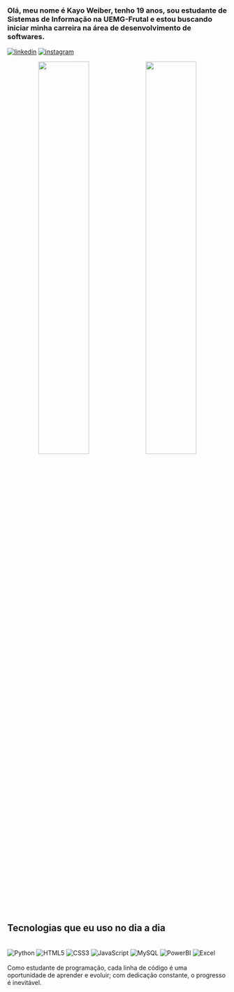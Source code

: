 ### Olá, meu nome é <strong>Kayo Weiber</strong>, tenho 19 anos, sou estudante de Sistemas de Informação na UEMG-Frutal e estou buscando iniciar minha carreira na área de desenvolvimento de softwares.

[![linkedin](https://img.shields.io/badge/LinkedIn-0077B5?style=for-the-badge&logo=linkedin&logoColor=White)](https://www.linkedin.com/in/kayo-weiber-134067280/)
[![instagram](https://img.shields.io/badge/Instagram-E4405F?style=for-the-badge&logo=instagram&logoColor=white)](https://www.instagram.com/kayo_weiber/)

<div align="center" style="margin-bottom:100px">
<img width=48% align="center"  src="https://github-readme-streak-stats.herokuapp.com?user=kayoweiber&theme=dracula&mode=weekly" />
<img width=48% align="center" src="https://github-readme-stats.vercel.app/api/top-langs/?username=kayoweiber&show_icons=true&theme=dracula&layout=compact" />
</div>

## Tecnologias que eu uso no dia a dia
<div style="display:inline_block"><br/>
<img align="center" alt="Python" src="https://img.shields.io/badge/Python-14354C?style=for-the-badge&logo=python&logoColor=white"/>
<img align="center" alt="HTML5" src="https://img.shields.io/badge/HTML5-E34F26?style=for-the-badge&logo=html5&logoColor=white"/>
<img align="center" alt="CSS3" src="https://img.shields.io/badge/CSS3-1572B6?style=for-the-badge&logo=css3&logoColor=white"/>
<img align="center" alt="JavaScript" src="https://img.shields.io/badge/JavaScript-323330?style=for-the-badge&logo=javascript&logoColor=F7DF1E "/>
<img align="center" alt="MySQL" src="https://img.shields.io/badge/MySQL-00000F?style=for-the-badge&logo=mysql&logoColor=White"/>
<img align="center" alt="PowerBI" src="https://img.shields.io/badge/PowerBI-F2C811?style=for-the-badge&logo=Power%20BI&logoColor=white"/>
<img align="center" alt="Excel" src="https://img.shields.io/badge/Microsoft_Excel-217346?style=for-the-badge&logo=microsoft-excel&logoColor=white"/>
</div></br>
Como estudante de programação, cada linha de código é uma oportunidade de aprender e evoluir; com dedicação constante, o progresso é inevitável.
